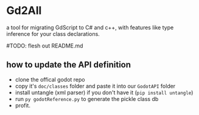 # Gd2All
a tool for migrating GdScript to C# and c++, with features like type inference for your class declarations.  
  
#TODO: flesh out README.md

## how to update the API definition
* clone the offical godot repo
* copy it's ```doc/classes``` folder and paste it into our ```GodotAPI``` folder
* install untangle (xml parser) if you don't have it (```pip install untangle```)
* run ```py godotReference.py``` to generate the pickle class db
* profit.